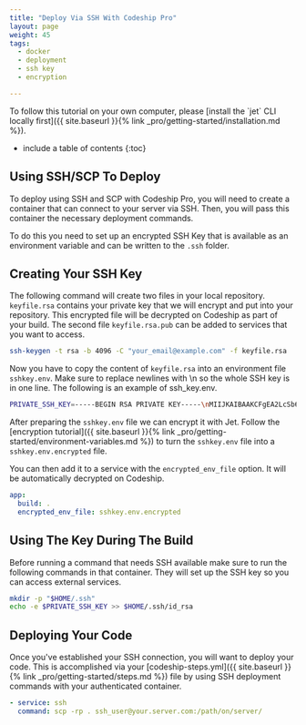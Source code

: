 ```yaml
---
title: "Deploy Via SSH With Codeship Pro"
layout: page
weight: 45
tags:
  - docker
  - deployment
  - ssh key
  - encryption

---
```


<div class="info-block">
To follow this tutorial on your own computer, please [install the `jet` CLI locally first]({{ site.baseurl }}{% link _pro/getting-started/installation.md %}).
</div>

* include a table of contents
{:toc}

## Using SSH/SCP To Deploy

To deploy using SSH and SCP with Codeship Pro, you will need to create a container that can connect to your server via SSH. Then, you will pass this container the necessary deployment commands.

To do this you need to set up an encrypted SSH Key that is available as an environment variable and can be written to the `.ssh` folder.

## Creating Your SSH Key

The following command will create two files in your local repository. `keyfile.rsa` contains your private key that we will encrypt and put into your repository. This encrypted file will be decrypted on Codeship as part of your build. The second file `keyfile.rsa.pub` can be added to services that you want to access.

```bash
ssh-keygen -t rsa -b 4096 -C "your_email@example.com" -f keyfile.rsa
```

Now you have to copy the content of `keyfile.rsa` into an environment file `sshkey.env`. Make sure to replace newlines with \n so the whole SSH key is in one line. The following is an example of ssh_key.env.

```bash
PRIVATE_SSH_KEY=-----BEGIN RSA PRIVATE KEY-----\nMIIJKAIBAAKCFgEA2LcSb6INQUVZZ0iZJYYkc8dMHLLqrmtIrzZ...
```

After preparing the `sshkey.env` file we can encrypt it with Jet. Follow the [encryption tutorial]({{ site.baseurl }}{% link _pro/getting-started/environment-variables.md %}) to turn the `sshkey.env` file into a `sshkey.env.encrypted` file.

You can then add it to a service with the `encrypted_env_file` option. It will be automatically decrypted on Codeship.

```yaml
app:
  build: .
  encrypted_env_file: sshkey.env.encrypted
```

## Using The Key During The Build

Before running a command that needs SSH available make sure to run the following commands in that container. They will set up the SSH key so you can access external services.

```bash
mkdir -p "$HOME/.ssh"
echo -e $PRIVATE_SSH_KEY >> $HOME/.ssh/id_rsa
```

## Deploying Your Code

Once you've established your SSH connection, you will want to deploy your code. This is accomplished via your [codeship-steps.yml]({{ site.baseurl }}{% link _pro/getting-started/steps.md %}) file by using SSH deployment commands with your authenticated container.

```yaml
- service: ssh
  command: scp -rp . ssh_user@your.server.com:/path/on/server/
```

